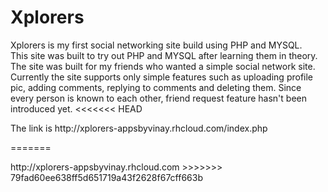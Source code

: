 Xplorers
========
Xplorers is my first social networking site build using PHP and MYSQL.
<br>
This site was built to try out PHP and MYSQL after learning them in theory. The site was built for my friends who wanted a simple social network site.
<br>
Currently the site supports only simple features such as uploading profile pic, adding comments, replying to comments and deleting them. Since every person is known to each other, friend request feature hasn't been introduced yet.
<<<<<<< HEAD
<br>
<link>The link is http://xplorers-appsbyvinay.rhcloud.com/index.php</link>

=======
<link>http://xplorers-appsbyvinay.rhcloud.com</link>
>>>>>>> 79fad60ee638ff5d651719a43f2628f67cff663b
